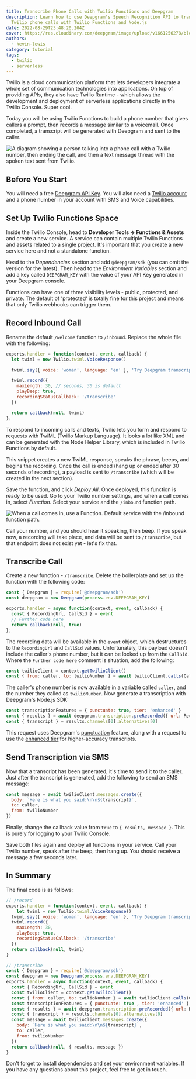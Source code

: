 ```yaml
---
title: Transcribe Phone Calls with Twilio Functions and Deepgram
description: Learn how to use Deepgram's Speech Recognition API to transcribe
  Twilio phone calls with Twilio Functions and Node.js
date: 2022-08-29T23:48:20.204Z
cover: https://res.cloudinary.com/deepgram/image/upload/v1661256278/blog/2022/08/transcribe-twilio-calls-functions/cover.jpg
authors:
  - kevin-lewis
category: tutorial
tags:
  - twilio
  - serverless
---
```



Twilio is a cloud communication platform that lets developers integrate a whole set of communication technologies into applications. On top of providing APIs, they also have Twilio Runtime - which allows the development and deployment of serverless applications directly in the Twilio Console. Super cool.

Today you will be using Twilio Functions to build a phone number that gives callers a prompt, then records a message similar to a voicemail. Once completed, a transcript will be generated with Deepgram and sent to the caller.

![A diagram showing a person talking into a phone call with a Twilio number, then ending the call, and then a text message thread with the spoken text sent from Twilio.](https://res.cloudinary.com/deepgram/image/upload/v1658239971/blog/2022/08/transcribe-twilio-calls-functions/twilio-diagram.png)

## Before You Start

You will need a free [Deepgram API Key](https://console.deepgram.com/signup?jump=keys). You will also need a [Twilio account](https://console.twilio.com) and a phone number in your account with SMS and Voice capabilities.

## Set Up Twilio Functions Space

Inside the Twilio Console, head to **Developer Tools -> Functions & Assets** and create a new service. A service can contain multiple Twilio Functions and assets related to a single project. It's important that you create a new service here and not a standalone function.

Head to the *Dependencies* section and add `@deepgram/sdk` (you can omit the version for the latest). Then head to the *Environment Variables* section and add a key called `DEEPGRAM_KEY` with the value of your API Key generated in your Deepgram console.

Functions can have one of three visibility levels - public, protected, and private. The default of 'protected' is totally fine for this project and means that only Twilio webhooks can trigger them.

## Record Inbound Call

Rename the default `/welcome` function to `/inbound`. Replace the whole file with the following:

```js
exports.handler = function(context, event, callback) {
  let twiml = new Twilio.twiml.VoiceResponse()

  twiml.say({ voice: 'woman', language: 'en' }, 'Try Deepgram transcription by speaking after the beep. Talk about what you see around you right now.')

  twiml.record({
    maxLength: 30, // seconds, 30 is default
    playBeep: true,
    recordingStatusCallback: '/transcribe'
  })

  return callback(null, twiml)
};
```

To respond to incoming calls and texts, Twilio lets you form and respond to requests with TwiML (Twilio Markup Language). It looks a lot like XML and can be generated with the Node Helper Library, which is included in Twilio Functions by default.

This snippet creates a new TwiML response, speaks the phrase, beeps, and begins the recording. Once the call is ended (hang up or ended after 30 seconds of recording), a payload is sent to `/transcribe` (which will be created in the next section).

Save the function, and click *Deploy All*. Once deployed, this function is ready to be used. Go to your Twilio number settings, and when a call comes in, select *Function*. Select your service and the `/inbound` function path.

![When a call comes in, use a Function. Default service with the /inbound function path.](https://res.cloudinary.com/deepgram/image/upload/v1661255979/blog/2022/08/transcribe-twilio-calls-functions/set-inbound-endpoint.png)

Call your number, and you should hear it speaking, then beep. If you speak now, a recording will take place, and data will be sent to `/transcribe`, but that endpoint does not exist yet - let's fix that.

## Transcribe Call

Create a new function - `/transcribe`. Delete the boilerplate and set up the function with the following code:

```js
const { Deepgram } = require('@deepgram/sdk')
const deepgram = new Deepgram(process.env.DEEPGRAM_KEY)

exports.handler = async function(context, event, callback) {
  const { RecordingUrl, CallSid } = event
  // Further code here
  return callback(null, true)
};
```

The recording data will be available in the `event` object, which destructures to the `RecordingUrl` and `CallSid` values. Unfortunately, this payload doesn't include the caller's phone number, but it can be looked up from the `CallSid`. Where the `Further code here` comment is situation, add the following:

```javascript
const twilioClient = context.getTwilioClient()
const { from: caller, to: twilioNumber } = await twilioClient.calls(CallSid).fetch()
```

The caller's phone number is now available in a variable called `caller`, and the number they called as `twilioNumber`. Now generate a transcription with Deepgram's Node.js SDK:

```js
const transcriptionFeatures = { punctuate: true, tier: 'enhanced' }
const { results } = await deepgram.transcription.preRecorded({ url: RecordingUrl }, transcriptionFeatures)
const { transcript } = results.channels[0].alternatives[0]
```

This request uses Deepgram's [punctuation](https://developers.deepgram.com/documentation/features/punctuate/) feature, along with a request to use the [enhanced tier](https://developers.deepgram.com/documentation/features/tier/) for higher-accuracy transcripts.

## Send Transcription via SMS

Now that a transcript has been generated, it's time to send it to the caller. Just after the transcript is generated, add the following to send an SMS message:

```js
const message = await twilioClient.messages.create({
  body: `Here is what you said:\n\n${transcript}`,
  to: caller,
  from: twilioNumber
})
```

Finally, change the callback value from `true` to `{ results, message }`. This is purely for logging to your Twilio Console.

Save both files again and deploy all functions in your service. Call your Twilio number, speak after the beep, then hang up. You should receive a message a few seconds later.

## In Summary

The final code is as follows:

```js
// /record
exports.handler = function(context, event, callback) {
	let twiml = new Twilio.twiml.VoiceResponse()
  twiml.say({ voice: 'woman', language: 'en' }, 'Try Deepgram transcription by speaking after the beep. Talk about what you see around you right now.');
  twiml.record({
    maxLength: 30,
    playBeep: true,
    recordingStatusCallback: '/transcribe'
  })
  return callback(null, twiml)
}

// /transcribe
const { Deepgram } = require('@deepgram/sdk')
const deepgram = new Deepgram(process.env.DEEPGRAM_KEY)
exports.handler = async function(context, event, callback) {
  const { RecordingUrl, CallSid } = event
  const twilioClient = context.getTwilioClient()
  const { from: caller, to: twilioNumber } = await twilioClient.calls(CallSid).fetch()
  const transcriptionFeatures = { punctuate: true , tier: 'enhanced' }
  const { results } = await deepgram.transcription.preRecorded({ url: RecordingUrl }, transcriptionFeatures)
  const { transcript } = results.channels[0].alternatives[0]
  const message = await twilioClient.messages.create({
    body: `Here is what you said:\n\n${transcript}`,
    to: caller,
    from: twilioNumber
  })
  return callback(null, { results, message })
}
```

Don't forget to install dependencies and set your environment variables. If you have any questions about this project, feel free to get in touch.